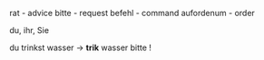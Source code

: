 rat - advice
bitte - request
befehl - command
aufordenum - order

du, ihr, Sie

du trinkst wasser -> **trik** wasser bitte !